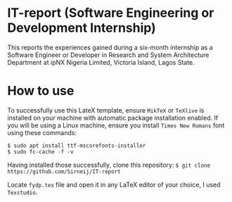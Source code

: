 # IT-report (Software Engineering or Development Internship)
This reports the experiences gained during a six-month internship as a Software Engineer or Developer in Research and System Architecture Department at ipNX Nigeria Limited, Victoria Island, Lagos State.

# How to use
To successfully use this LateX template, ensure ```MikTeX``` or ```TeXlive``` is installed on your machine with automatic package installation enabled. If you will be using a Linux machine, ensure you install ```Times New Romans``` font using these commands:
```
$ sudo apt install ttf-mscorefonts-installer
$ sudo fc-cache -f -v
```

Having installed those successfully, clone this repository:
```$ git clone https://github.com/Sirneij/IT-report```

Locate ```fydp.tex``` file and open it in any LaTeX editor of your choice, I used ```Texstudio```.
